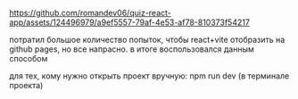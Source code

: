 https://github.com/romandev06/quiz-react-app/assets/124496979/a9ef5557-79af-4e53-af78-810373f54217

потратил большое количество попыток, чтобы react+vite отобразить на github pages, но все напрасно. в итоге воспользовался данным способом

для тех, кому нужно открыть проект вручную:
npm run dev  (в терминале проекта)
